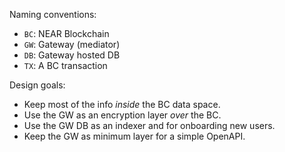 
Naming conventions:

- `BC`: NEAR Blockchain
- `GW`: Gateway (mediator)
- `DB`: Gateway hosted DB
- `TX`: A BC transaction 

Design goals: 

- Keep most of the info *inside* the BC data space.
- Use the GW as an encryption layer *over* the BC.
- Use the GW DB as an indexer and for onboarding new users.
- Keep the GW as minimum layer for a simple OpenAPI.
